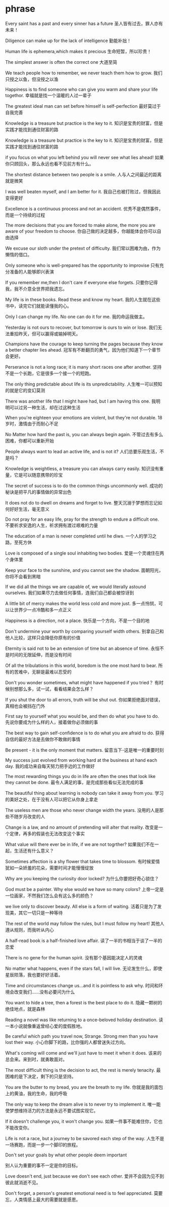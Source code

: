 # phrase

Every saint has a past and every sinner has a future
圣人皆有过去，罪人亦有未来！

Diligence can make up for the lack of intelligence
勤能补拙！

Human life is ephemera,which makes it precious
生命短暂，所以珍贵！

The simplest answer is often the correct one
大道至简

We teach people how to remember, we never teach them how to grow.
我们只授之以鱼，但没授之以渔

Happiness is to find someone who can give you warm and share your life togethor.
幸福就是找一个温暖的人过一辈子

The greatest ideal man can set before himself is self-perfection
最好莫过于自我完善

Knowledge is a treasure but practice is the key to it.
知识是宝贵的财富，但是实践才能找到通往财富的路

Knowledge is a treasure but practice is the key to it.
知识是宝贵的财富，但是实践才能找到通往财富的路

if you focus on what you left behind you will never see what lies ahead!
如果你只顾回头，那么永远也看不见前方有什么。

The shortest distance between two people is a smile.
人与人之间最近的距离就是微笑

I was well beaten myself, and I am better for it.
我自己也被打败过，但我因此变得更好

Excellence is a continuous process and not an accident.
优秀不是偶然事件，而是一个持续的过程

The more decisions that you are forced to make alone,
the more you are aware of your freedom to choose.
你自己做的决定越多，你越能体会你可以自由选择

We excuse our sloth under the pretext of difficulty.
我们常以困难为由，作为懒惰的借口。

Only someone who is well-prepared has the opportunity to improvise
只有充分准备的人能够即兴表演

If you remember me,then I don't care if everyone else forgets.
只要你记得我，我不介意全世界把我遗忘。

My life is in these books. Read these and know my heart.
我的人生就在这些书中，读完它们就能读懂我的心。

Only I can change my life. No one can do it for me.
我的命运我做主。

Yesterday is not ours to recover, but tomorrow is ours to win or lose.
我们无法重拾昨天，但可以赢得或输掉明天。

Champions have the courage to keep turning the pages because they know a better chapter lies ahead.
冠军有不断翻页的勇气，因为他们知道下一个章节会更好。

Perserance is not a long race; it is many short races one after another.
坚持不是一个长跑，它是很多一个接一个的短跑。

The only thing predictable about life is its unpredictability.
人生唯一可以预知的就是它的变幻莫测

There was another life that I might have had, but I am having this one.
我明明可以过另一种生活，却在过这种生活

When you're eighteen your emotions are violent, but they're not durable.
18岁时，激情由于而耐心不足

No Matter how hard the past is, you can always begin again.
不管过去有多么困难，你都可以重新开始

People always want to lead an active life, and is not it?
人们总要乐观生活，不是吗？

Knowledge is weightless, a treasure you can always carry easily.
知识没有重量，它是可以随意携带的珍宝

The secret of success is to do the common things uncommonly well.
成功的秘诀是把平凡的事情做的异常出色

It does not do to dwell on dreams and forget to live.
整天沉溺于梦想而忘记如何好好生活，毫无意义

Do not pray for an easy life, pray for the strength to endure a difficult one.
不要祈求安逸的人生，祈求拥有渡过艰难的力量

The education of a man is never completed until he diws.
一个人的学习之路，至死方休

Love is composed of a single soul inhabiting two bodies.
爱是一个灵魂住在两个身体里

Keep your face to the sunshine, and you cannot see the shadow.
面朝阳光，你将不会看到黑暗

If we did all the things we are capable of, we would literally astound ourselves.
我们如果尽力去做任何事情，连我们自己都会被惊讶到

A little bit of mercy makes the world less cold and more just.
多一点怜悯，可以让世界少一点冷酷和多一点正义

Happiness is a direction, not a place.
快乐是一个方向，不是一个目的地

Don't undermine your worth by comparing yourself width others.
别拿自己和他人比较，这样只会降低你原有的价值

Eternity is said not to be an extension of time but an absence of time.
永恒不是时间的无限延伸，而是没有时间

Of all the tribulations in this world, boredom is the one most hard to bear.
所有的苦难中，无聊是最难以忍受的

Don't you wonder sometimes, what might have happened if you tried？
有时候别想那么多，试一试，看看结果会怎么样？

If you shut the door to all errors, truth will be shut out.
你如果拒绝面对错误，真相也会被挡在门外

First say to yourself what you would be, and then do what you have to do.
先说你要成为什么样的人，接着做你必须做的事

The best way to gain self-confidence is to do what you are afraid to do.
获得自信的最好方法是去做你不敢做的事情

Be present - it is the only moment that matters.
留意当下-这是唯一的重要时刻

My success just evolved from working hard at the business at hand each day.
我的成功来自每天努力把手边的工作做好

The most rewarding things you do in life are often the ones that look like they cannot be done.
最令人满足的事，是完成那些看似无法完成的事

The beautiful thing about learning is nobody can take it away from you.
学习的美好之处，在于没有人可以把它从你身上拿走

The useless men are those who never change width the years.
没用的人是那些不随岁月改变的人

Change is a law, and no amount of pretending will alter that reality.
改变是一个定律，再多的假装也无法改变这个事实

What value will there ever be in life, if we are not togrther?
如果我们不在一起，生活还有什么意义？

Sometimes affection is a shy flower that takes time to blossom.
有时候爱情犹如一朵娇羞的花朵，需要时间才能慢慢绽放

Why are you keeping the curiosity door locked?
为什么你要把好奇心锁住？

God must be a painter. Why else would we have so many colors?
上帝一定是一位画家，不然我们怎么会有这么多的颜色？

we live only to discover beauty. All else is a form of waiting.
活着只是为了发现美，其它一切只是一种等待

The rest of the world may follow the rules, but I must follow my heart!
其他人遵从规则，而我听从内心

A half-read book is a half-finished love affair.
读了一半的书相当于谈了一半的恋爱

There is no gene for the human spirit.
没有那个基因能决定人的灵魂

No matter what happens, even if the stars fall, I will live.
无论发生什么，即使星辰陨落，我也要好好活着。

Time and circumstances change us...and it is pointless to ask why.
时间和环境会改变我们......没有必要问为什么

You want to hide a tree, then a forest is the best place to do it.
隐藏一颗树的绝佳地点，就是森林

Reading a novel was like returning to a once-beloved holiday destination.
读一本小说就像重返曾经心爱的度假胜地。

Be careful which path you travel now, Strange. Strong men than you have lost their way.
小心你脚下的路，比你强的人都曾迷失过方向。

What's coming will come and we'll just have to meet it when it does.
该来的总会来。来到时，就勇敢面对。

The most difficult thing is the decision to act, the rest is merely tenacity.
最困难的是下决定，剩下的只是坚持。

You are the butter to my bread, you are the breath to my life.
你就是我的面包上的黄油，我的生命，我的呼吸

The only way to keep the dream alive is to never try to implement it.
唯一能使梦想维持活力的方法是永远不要试图实现它。

If it doesn't challenge you, it won't change you.
如果一件事不能难住你，它也不能改变你。

Life is not a race, but a journey to be savored each step of the way.
人生不是一场赛跑，而是一步一个脚印的旅程。

Don't set your goals by what other people deem important

别人认为重要的事不一定是你的目标。

Love doesn't end, just because we don't see each other.
爱并不会因为见不到彼此就消逝不见。

Don't forget, a person's greatest emotional need is to feel appreciated.
莫要忘，人类情感上最大的需要就是感恩。

